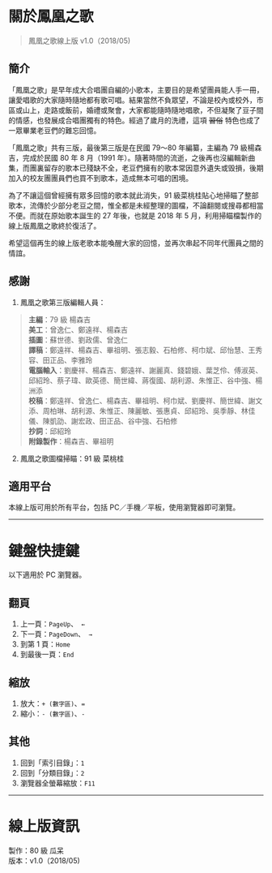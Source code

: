# 關於鳳凰之歌

>  
> 鳳凰之歌線上版 v1.0（2018/05)   
> 

## 簡介

「鳳凰之歌」是早年成大合唱團自編的小歌本，主要目的是希望團員能人手一冊，讓愛唱歌的大家隨時隨地都有歌可唱。結果當然不負眾望，不論是校內或校外，市區或山上，走路或飯前，婚禮或聚會，大家都能隨時隨地唱歌，不但凝聚了豆子間的情感，也發展成合唱團獨有的特色。經過了歲月的洗禮，這項 ~~習俗~~ 特色也成了一眾畢業老豆們的難忘回憶。

「鳳凰之歌」共有三版，最後第三版是在民國 79～80 年編纂，主編為 79 級楊森吉，完成於民國 80 年 8 月（1991 年）。隨著時間的流逝，之後再也沒編輯新曲集，而團裏留存的歌本已殘缺不全，老豆們擁有的歌本常因意外遺失或毁損，後期加入的校友團團員們也買不到歌本，造成無本可唱的困境。

為了不讓這個曾經擁有眾多回憶的歌本就此消失，91 級菜桃桂貼心地掃瞄了整部歌本，流傳於少部分老豆之間，惟全都是未經整理的圖檔，不論翻閱或搜尋都相當不便。而就在原始歌本誕生的 27 年後，也就是 2018 年 5 月，利用掃瞄檔製作的線上版鳳凰之歌終於復活了。

希望這個再生的線上版老歌本能喚醒大家的回憶，並再次串起不同年代團員之間的情誼。

## 感謝

1. 鳳凰之歌第三版編輯人員：

> **主編**：79 級 楊森吉    
> **美工**：曾逸仁、鄭遠祥、楊森吉  
> **插圖**：蘇世德、劉政儒、曾逸仁  
> **譯稿**：鄭遠祥、楊森吉、畢祖明、張志毅、石柏修、柯巾斌、邱怡慧、王秀容、田正品、李雅玲   
> **電腦輸入**：劉慶祥、楊森吉、鄭遠祥、謝麗真、錢碧娥、葉芝伶、傅淑英、邱紹玲、蔡子瑋、歐英德、簡世緯、蔣復國、胡利源、朱惟正、谷中強、楊洲添   
> **校稿**：鄭遠祥、曾逸仁、楊森吉、畢祖明、柯巾斌、劉慶祥、簡世緯、謝文添、周柏琳、胡利源、朱惟正、陳麗敏、張惠貞、邱紹玲、吳季靜、林佳儀、陳凱劭、謝宏政、田正品、谷中強、石柏修   
> **抄詞**：邱紹玲   
> **附錄製作**：楊森吉、畢祖明

  
2. 鳳凰之歌圖檔掃瞄：91 級 菜桃桂

## 適用平台

本線上版可用於所有平台，包括 PC／手機／平板，使用瀏覽器即可瀏覽。

---------------------------

# 鍵盤快捷鍵

以下適用於 PC 瀏覽器。

## 翻頁

1. 上一頁：` PageUp `、`  ←  `
2. 下一頁：` PageDown `、`  →  `
3. 到第 1 頁：` Home `
4. 到最後一頁：` End `

## 縮放

1. 放大：` + (數字區) `、` = `
2. 縮小：` - (數字區) `、` - `

## 其他

1. 回到「索引目錄」：` 1 `
2. 回到「分類目錄」：` 2 `
3. 瀏覽器全螢幕縮放：` F11 ` 

---------------------------

# 線上版資訊

製作：80 級 瓜呆  
版本：v1.0（2018/05)  


